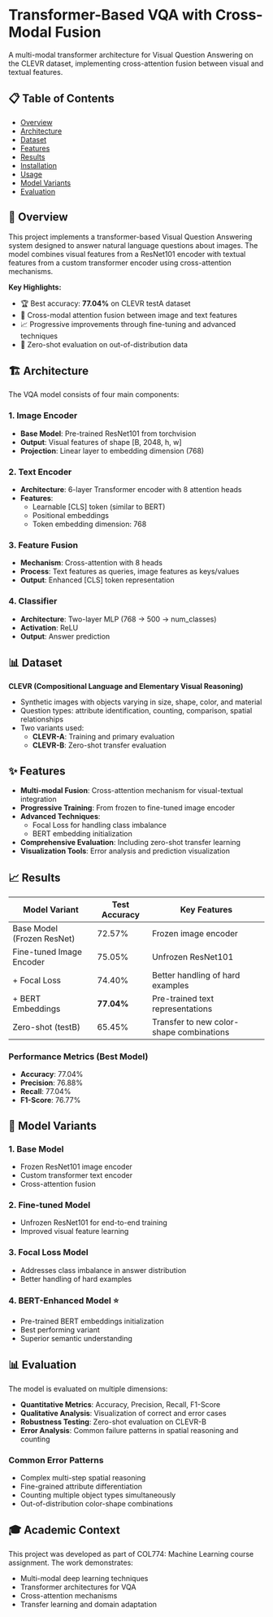 # Transformer-Based VQA with Cross-Modal Fusion

A multi-modal transformer architecture for Visual Question Answering on the CLEVR dataset, implementing cross-attention fusion between visual and textual features.

## 📋 Table of Contents
- [Overview](#overview)
- [Architecture](#architecture)
- [Dataset](#dataset)
- [Features](#features)
- [Results](#results)
- [Installation](#installation)
- [Usage](#usage)
- [Model Variants](#model-variants)
- [Evaluation](#evaluation)

## 🎯 Overview

This project implements a transformer-based Visual Question Answering system designed to answer natural language questions about images. The model combines visual features from a ResNet101 encoder with textual features from a custom transformer encoder using cross-attention mechanisms.

**Key Highlights:**
- 🏆 Best accuracy: **77.04%** on CLEVR testA dataset
- 🔄 Cross-modal attention fusion between image and text features
- 📈 Progressive improvements through fine-tuning and advanced techniques
- 🎯 Zero-shot evaluation on out-of-distribution data

## 🏗️ Architecture

The VQA model consists of four main components:

### 1. Image Encoder
- **Base Model**: Pre-trained ResNet101 from torchvision
- **Output**: Visual features of shape [B, 2048, h, w]
- **Projection**: Linear layer to embedding dimension (768)

### 2. Text Encoder
- **Architecture**: 6-layer Transformer encoder with 8 attention heads
- **Features**: 
  - Learnable [CLS] token (similar to BERT)
  - Positional embeddings
  - Token embedding dimension: 768

### 3. Feature Fusion
- **Mechanism**: Cross-attention with 8 heads
- **Process**: Text features as queries, image features as keys/values
- **Output**: Enhanced [CLS] token representation

### 4. Classifier
- **Architecture**: Two-layer MLP (768 → 500 → num_classes)
- **Activation**: ReLU
- **Output**: Answer prediction

## 📊 Dataset

**CLEVR (Compositional Language and Elementary Visual Reasoning)**
- Synthetic images with objects varying in size, shape, color, and material
- Question types: attribute identification, counting, comparison, spatial relationships
- Two variants used:
  - **CLEVR-A**: Training and primary evaluation
  - **CLEVR-B**: Zero-shot transfer evaluation

## ✨ Features

- **Multi-modal Fusion**: Cross-attention mechanism for visual-textual integration
- **Progressive Training**: From frozen to fine-tuned image encoder
- **Advanced Techniques**:
  - Focal Loss for handling class imbalance
  - BERT embedding initialization
- **Comprehensive Evaluation**: Including zero-shot transfer learning
- **Visualization Tools**: Error analysis and prediction visualization

## 📈 Results

| Model Variant | Test Accuracy | Key Features |
|---------------|---------------|--------------|
| Base Model (Frozen ResNet) | 72.57% | Frozen image encoder |
| Fine-tuned Image Encoder | 75.05% | Unfrozen ResNet101 |
| + Focal Loss | 74.40% | Better handling of hard examples |
| + BERT Embeddings | **77.04%** | Pre-trained text representations |
| Zero-shot (testB) | 65.45% | Transfer to new color-shape combinations |

### Performance Metrics (Best Model)
- **Accuracy**: 77.04%
- **Precision**: 76.88%
- **Recall**: 77.04%
- **F1-Score**: 76.77%

## 🔄 Model Variants

### 1. Base Model
- Frozen ResNet101 image encoder
- Custom transformer text encoder
- Cross-attention fusion

### 2. Fine-tuned Model
- Unfrozen ResNet101 for end-to-end training
- Improved visual feature learning

### 3. Focal Loss Model
- Addresses class imbalance in answer distribution
- Better handling of hard examples

### 4. BERT-Enhanced Model ⭐
- Pre-trained BERT embeddings initialization
- Best performing variant
- Superior semantic understanding

## 📊 Evaluation

The model is evaluated on multiple dimensions:

- **Quantitative Metrics**: Accuracy, Precision, Recall, F1-Score
- **Qualitative Analysis**: Visualization of correct and error cases
- **Robustness Testing**: Zero-shot evaluation on CLEVR-B
- **Error Analysis**: Common failure patterns in spatial reasoning and counting

### Common Error Patterns
- Complex multi-step spatial reasoning
- Fine-grained attribute differentiation
- Counting multiple object types simultaneously
- Out-of-distribution color-shape combinations

## 🎓 Academic Context

This project was developed as part of COL774: Machine Learning course assignment. The work demonstrates:
- Multi-modal deep learning techniques
- Transformer architectures for VQA
- Cross-attention mechanisms
- Transfer learning and domain adaptation

